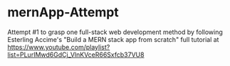 # mernApp-Attempt
Attempt #1 to grasp one full-stack web development method by following Esterling Accime's "Build a MERN stack app from scratch" full tutorial at https://www.youtube.com/playlist?list=PLurIMwd6GdCj_VlnKVceR66Sxfcb37VU8
